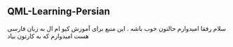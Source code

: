 ## QML-Learning-Persian
سلام رفقا امیدوارم حالتون خوب باشه . این منبع برای آموزش کیو ام ال به زبان فارسی هست
امیدوارم که به کارتون بیاد
